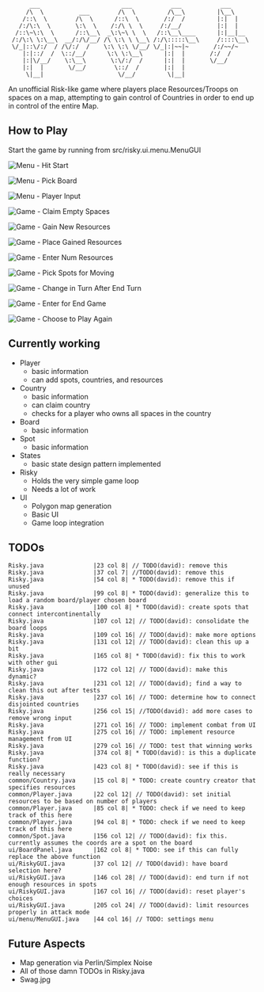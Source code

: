           ___                       ___           ___           ___     
         /\  \          ___        /\  \         /\__\         |\__\    
        /::\  \        /\  \      /::\  \       /:/  /         |:|  |   
       /:/\:\  \       \:\  \    /:/\ \  \     /:/__/          |:|  |   
      /::\~\:\  \      /::\__\  _\:\~\ \  \   /::\__\____      |:|__|__ 
     /:/\:\ \:\__\  __/:/\/__/ /\ \:\ \ \__\ /:/\:::::\__\     /::::\__\
     \/_|::\/:/  / /\/:/  /    \:\ \:\ \/__/ \/_|:|~~|~       /:/~~/~   
        |:|::/  /  \::/__/      \:\ \:\__\      |:|  |       /:/  /     
        |:|\/__/    \:\__\       \:\/:/  /      |:|  |       \/__/      
        |:|  |       \/__/        \::/  /       |:|  |                  
         \|__|                     \/__/         \|__|   
    

An unofficial Risk-like game where players place Resources/Troops on spaces on a map, attempting to gain control of Countries in order to end up in control of the entire Map.


## How to Play

Start the game by running from src/risky.ui.menu.MenuGUI

![Menu - Hit Start](docs/menu-01.PNG)

![Menu - Pick Board](docs/menu-02.PNG)

![Menu - Player Input](docs/menu-03.PNG)

![Game - Claim Empty Spaces](docs/game-01.PNG)

![Game - Gain New Resources](docs/game-02.PNG)

![Game - Place Gained Resources](docs/game-04.PNG)

![Game - Enter Num Resources](docs/game-05.PNG)

![Game - Pick Spots for Moving](docs/game-06.PNG)

![Game - Change in Turn After End Turn](docs/game-07.PNG)

![Game - Enter for End Game](docs/game-08.PNG)

![Game - Choose to Play Again](docs/game-09.PNG)


## Currently working


 * Player
    - basic information
    - can add spots, countries, and resources
 * Country
    - basic information
    - can claim country
    - checks for a player who owns all spaces in the country
 * Board
    - basic information
 * Spot
    - basic information
 * States
 	- basic state design pattern implemented
 * Risky
    - Holds the very simple game loop
    - Needs a lot of work
 * UI
    - Polygon map generation
    - Basic UI
    - Game loop integration

## TODOs

    Risky.java              |23 col 8| // TODO(david): remove this
    Risky.java              |37 col 7| //TODO(david): remove this
    Risky.java              |54 col 8| * TODO(david): remove this if unused
    Risky.java              |99 col 8| * TODO(david): generalize this to load a random board/player chosen board
    Risky.java              |100 col 8| * TODO(david): create spots that connect intercontinentally
    Risky.java              |107 col 12| // TODO(david): consolidate the board loops
    Risky.java              |109 col 16| // TODO(david): make more options
    Risky.java              |131 col 12| // TODO(david): clean this up a bit
    Risky.java              |165 col 8| * TODO(david): fix this to work with other gui
    Risky.java              |172 col 12| // TODO(david): make this dynamic?
    Risky.java              |231 col 12| // TODO(david); find a way to clean this out after tests
    Risky.java              |237 col 16| // TODO: determine how to connect disjointed countries
    Risky.java              |256 col 15| //TODO(david): add more cases to remove wrong input
    Risky.java              |271 col 16| // TODO: implement combat from UI
    Risky.java              |275 col 16| // TODO: implement resource management from UI
    Risky.java              |279 col 16| // TODO: test that winning works
    Risky.java              |374 col 8| * TODO(david): is this a duplicate function?
    Risky.java              |423 col 8| * TODO(david): see if this is really necessary
    common/Country.java     |15 col 8| * TODO: create country creator that specifies resources
    common/Player.java      |22 col 12| // TODO(david): set initial resources to be based on number of players
    common/Player.java      |85 col 8| * TODO: check if we need to keep track of this here
    common/Player.java      |94 col 8| * TODO: check if we need to keep track of this here
    common/Spot.java        |156 col 12| // TODO(david): fix this. currently assumes the coords are a spot on the board
    ui/BoardPanel.java      |162 col 8| * TODO: see if this can fully replace the above function
    ui/RiskyGUI.java        |37 col 12| // TODO(david): have board selection here?
    ui/RiskyGUI.java        |146 col 28| // TODO(david): end turn if not enough resources in spots
    ui/RiskyGUI.java        |167 col 16| // TODO(david): reset player's choices
    ui/RiskyGUI.java        |205 col 24| // TODO(david): limit resources properly in attack mode
    ui/menu/MenuGUI.java    |44 col 16| // TODO: settings menu
    
Future Aspects
--------------


 * Map generation via Perlin/Simplex Noise
 * All of those damn TODOs in Risky.java
 * Swag.jpg
